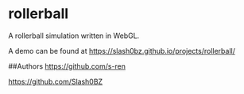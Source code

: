 # rollerball
A rollerball simulation written in WebGL.

A demo can be found at https://slash0bz.github.io/projects/rollerball/

##Authors
https://github.com/s-ren

https://github.com/Slash0BZ
